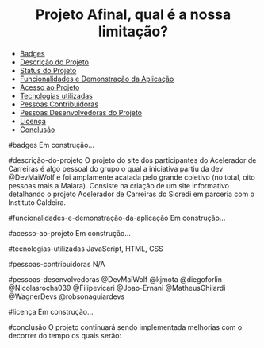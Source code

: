 <h1 align="center"> Projeto Afinal, qual é a nossa limitação? </h1>

* [Badges](#badges)
* [Descrição do Projeto](#descrição-do-projeto)
* [Status do Projeto](#status-do-Projeto)
* [Funcionalidades e Demonstração da Aplicação](#funcionalidades-e-demonstração-da-aplicação)
* [Acesso ao Projeto](#acesso-ao-projeto)
* [Tecnologias utilizadas](#tecnologias-utilizadas)
* [Pessoas Contribuidoras](#pessoas-contribuidoras)
* [Pessoas Desenvolvedoras do Projeto](#pessoas-desenvolvedoras)
* [Licença](#licença)
* [Conclusão](#conclusão)

#badges Em construção...

#descrição-do-projeto O projeto do site dos participantes do Acelerador de Carreiras é algo pessoal do grupo o qual a iniciativa partiu da dev @DevMaiWolf e foi amplamente acatada pelo grande coletivo (no total, oito pessoas mais a Maiara). Consiste na criação de um site informativo detalhando o projeto Acelerador de Carreiras do Sicredi em parceria com o Instituto Caldeira.

#funcionalidades-e-demonstração-da-aplicação Em construção...

#acesso-ao-projeto Em construção...

#tecnologias-utilizadas JavaScript, HTML, CSS

#pessoas-contribuidoras N/A

#pessoas-desenvolvedoras @DevMaiWolf @kjmota @diegoforlin @Nicolasrocha039 @Filipevicari @Joao-Ernani @MatheusGhilardi @WagnerDevs @robsonaguiardevs

#licença Em construção...

#conclusão O projeto continuará sendo implementada melhorias com o decorrer do tempo os quais serão:




 